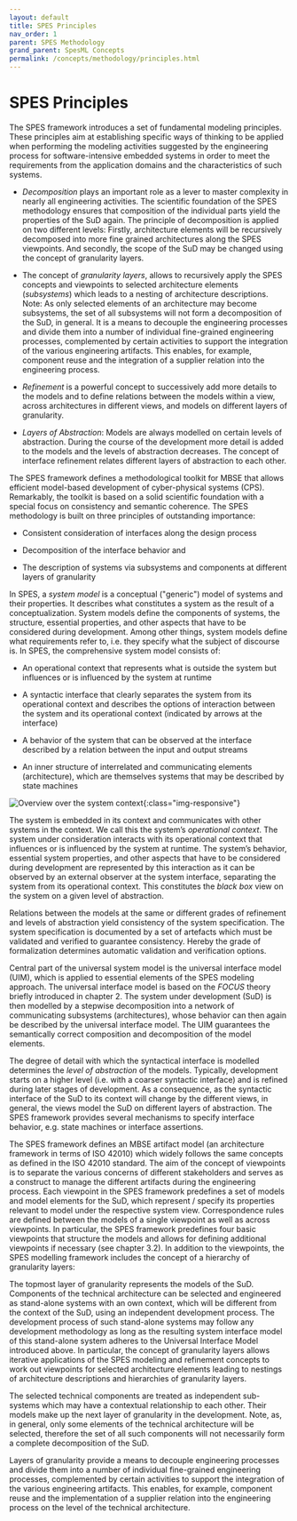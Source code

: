 ```yaml
---
layout: default
title: SPES Principles
nav_order: 1
parent: SPES Methodology
grand_parent: SpesML Concepts
permalink: /concepts/methodology/principles.html
---
```

# SPES Principles

The SPES framework introduces a set of fundamental modeling principles.
These principles aim at establishing specific ways of thinking to be
applied when performing the modeling activities suggested by the
engineering process for software-intensive embedded systems in order to
meet the requirements from the application domains and the
characteristics of such systems.

-   *Decomposition* plays an important role as a lever to master complexity in nearly all engineering activities. The scientific foundation of the SPES methodology ensures that composition of the individual parts yield the properties of the SuD again. The principle of decomposition is applied on two different levels: Firstly, architecture elements will be recursively decomposed into more fine grained architectures along the SPES viewpoints. And secondly, the scope of the SuD may be changed using the concept of granularity layers.

-   The concept of *granularity layers*, allows to recursively apply the SPES concepts and viewpoints to selected architecture elements (*subsystems*) which leads to a nesting of architecture descriptions. Note: As only selected elements of an architecture may become subsystems, the set of all subsystems will not form a decomposition of the SuD, in general. It is a means to decouple the engineering processes and divide them into a number of individual fine-grained engineering processes, complemented by certain activities to support the integration of the various engineering artifacts. This enables, for example, component reuse and the integration of a supplier relation into the engineering process.

-   *Refinement* is a powerful concept to successively add more details to the models and to define relations between the models within a view, across architectures in different views, and models on different layers of granularity.

-   *Layers of Abstraction*: Models are always modelled on certain levels of abstraction. During the course of the development more detail is added to the models and the levels of abstraction decreases. The concept of interface refinement relates different layers of abstraction to each other.

The SPES framework defines a methodological toolkit for MBSE that allows
efficient model-based development of cyber-physical systems (CPS).
Remarkably, the toolkit is based on a solid scientific foundation with a
special focus on consistency and semantic coherence. The SPES
methodology is built on three principles of outstanding importance:

-   Consistent consideration of interfaces along the design process

-   Decomposition of the interface behavior and

-   The description of systems via subsystems and components at
    different layers of granularity

In SPES, a *system model* is a conceptual ("generic") model of systems
and their properties. It describes what constitutes a system as the
result of a conceptualization. System models define the components of
systems, the structure, essential properties, and other aspects that
have to be considered during development. Among other things, system
models define what requirements refer to, i.e. they specify what the subject of discourse is. In
SPES, the comprehensive system model consists of:

-   An operational context that represents what is outside the system but
    influences or is influenced by the system at runtime

-   A syntactic interface that clearly separates the system from its
    operational context and describes the options of interaction between
    the system and its operational context (indicated by arrows at the
    interface)

-   A behavior of the system that can be observed at the interface
    described by a relation between the input and output streams

-   An inner structure of interrelated and communicating elements
    (architecture), which are themselves systems that may be described
    by state machines

![Overview over the system context](/images/principles/image1.png){:class="img-responsive"}

The system is embedded in its context and communicates with other
systems in the context. We call this the system’s *operational context*.
The system under consideration interacts with its operational context
that influences or is influenced by the system at runtime. The system’s
behavior, essential system properties, and other aspects that have to be
considered during development are represented by this interaction as it
can be observed by an external observer at the system interface,
separating the system from its operational context. This constitutes the
*black box* view on the system on a given level of abstraction.

Relations between the models at the same or different grades of
refinement and levels of abstraction yield consistency of the system
specification. The system specification is documented by a set of
artefacts which must be validated and verified to guarantee consistency.
Hereby the grade of formalization determines automatic validation and
verification options.

Central part of the universal system model is the universal interface
model (UIM), which is applied to essential elements of the SPES modeling
approach. The universal interface model is based on the *FOCUS* theory briefly introduced in chapter 2.
The system under development (SuD) is then modelled by a stepwise
decomposition into a network of communicating subsystems
(architectures), whose behavior can then again be described by the
universal interface model. The UIM guarantees the semantically correct
composition and decomposition of the model elements.

The degree of detail with which the syntactical interface is modelled
determines the *level of abstraction* of the models. Typically,
development starts on a higher level (i.e. with a coarser syntactic
interface) and is refined during later stages of development. As a
consequence, as the syntactic interface of the SuD to its context will
change by the different views, in general, the views model the SuD on
different layers of abstraction. The SPES framework provides several
mechanisms to specify interface behavior, e.g. state machines or
interface assertions.

The SPES framework defines an MBSE artifact model (an architecture
framework in terms of ISO 42010) which widely follows the same concepts
as defined in the ISO 42010 standard. The aim of the concept of
viewpoints is to separate the various concerns of different stakeholders
and serves as a construct to manage the different artifacts during the
engineering process. Each viewpoint in the SPES framework predefines a
set of models and model elements for the SuD, which represent / specify
its properties relevant to model under the respective system view.
Correspondence rules are defined between the models of a single
viewpoint as well as across viewpoints. In particular, the SPES
framework predefines four basic viewpoints that structure the models and
allows for defining additional viewpoints if necessary (see chapter
3.2). In addition to the viewpoints, the SPES modelling framework
includes the concept of a hierarchy of granularity layers:

The topmost layer of granularity represents the models of the SuD.
Components of the technical architecture can be selected and engineered
as stand-alone systems with an own context, which will be different from
the context of the SuD, using an independent development process. The
development process of such stand-alone systems may follow any
development methodology as long as the resulting system interface model
of this stand-alone system adheres to the Universal Interface Model
introduced above. In particular, the concept of granularity layers
allows iterative applications of the SPES modeling and refinement
concepts to work out viewpoints for selected architecture elements
leading to nestings of architecture descriptions and hierarchies of
granularity layers.

The selected technical components are treated as independent sub-systems
which may have a contextual relationship to each other. Their models
make up the next layer of granularity in the development. Note, as, in
general, only some elements of the technical architecture will be
selected, therefore the set of all such components will not necessarily
form a complete decomposition of the SuD.

Layers of granularity provide a means to decouple engineering processes
and divide them into a number of individual fine-grained engineering
processes, complemented by certain activities to support the integration
of the various engineering artifacts. This enables, for example,
component reuse and the implementation of a supplier relation into the
engineering process on the level of the technical architecture.
